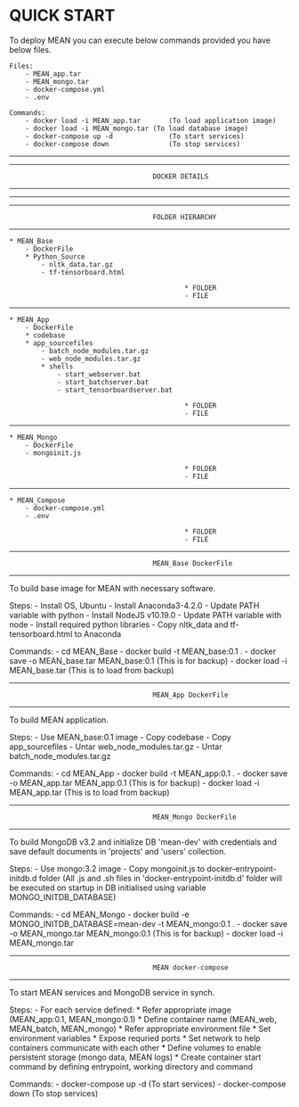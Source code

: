 # QUICK START


To deploy MEAN you can execute below commands provided you have below files.

	Files:
		- MEAN_app.tar
		- MEAN_mongo.tar
		- docker-compose.yml
		- .env
	
	Commands:
		- docker load -i MEAN_app.tar		(To load application image)
		- docker load -i MEAN_mongo.tar	(To load database image)
		- docker-compose up -d 				(To start services)
		- docker-compose down				(To stop services)

**************************************************************************************************
--------------------------------------------------------------------------------------------------
										DOCKER DETAILS
--------------------------------------------------------------------------------------------------
**************************************************************************************************

--------------------------------------------------------------------------------------------------
										FOLDER HIERARCHY
--------------------------------------------------------------------------------------------------

	* MEAN_Base
		- DockerFile
		* Python_Source
			- nltk_data.tar.gz
			- tf-tensorboard.html
			
												* FOLDER
												- FILE
								
**************************************************************************************************

	* MEAN_App
		- DockerFile
		* codebase
		* app_sourcefiles
			- batch_node_modules.tar.gz
			- web_node_modules.tar.gz
			* shells
				- start_webserver.bat 
				- start_batchserver.bat
				- start_tensorboardserver.bat 
				
												* FOLDER
												- FILE

**************************************************************************************************

	* MEAN_Mongo
		- DockerFile
		- mongoinit.js

												* FOLDER
												- FILE
												
**************************************************************************************************

	* MEAN_Compose
		- docker-compose.yml
		- .env
		
												* FOLDER
												- FILE

--------------------------------------------------------------------------------------------------
										MEAN_Base DockerFile
--------------------------------------------------------------------------------------------------

To build base image for MEAN with necessary software.

Steps:
	- Install OS, Ubuntu
	- Install Anaconda3-4.2.0
	- Update PATH variable with python
	- Install NodeJS v10.19.0
	- Update PATH variable with node
	- Install required python libraries
	- Copy nltk_data and tf-tensorboard.html to Anaconda 

Commands:
	- cd MEAN_Base
	- docker build -t MEAN_base:0.1 . 
	- docker save -o MEAN_base.tar MEAN_base:0.1    (This is for backup)
	- docker load -i MEAN_base.tar					(This is to load from backup)

--------------------------------------------------------------------------------------------------
										MEAN_App DockerFile
--------------------------------------------------------------------------------------------------

To build MEAN application.

Steps: 
	- Use MEAN_base:0.1 image
	- Copy codebase 
	- Copy app_sourcefiles
	- Untar web_node_modules.tar.gz
	- Untar batch_node_modules.tar.gz
	
Commands:
	- cd MEAN_App
	- docker build -t MEAN_app:0.1 .
	- docker save -o MEAN_app.tar MEAN_app:0.1	(This is for backup)
	- docker load -i MEAN_app.tar					(This is to load from backup)

--------------------------------------------------------------------------------------------------
										MEAN_Mongo DockerFile
--------------------------------------------------------------------------------------------------

To build MongoDB v3.2 and initialize DB 'mean-dev' with credentials and save default documents in 'projects' and 'users' collection.

Steps:
	- Use mongo:3.2 image
	- Copy mongoinit.js to docker-entrypoint-initdb.d folder 
		(All .js and .sh files in 'docker-entrypoint-initdb.d' folder will be executed on startup in DB initialised using variable MONGO_INITDB_DATABASE)

Commands:
	- cd MEAN_Mongo
	- docker build -e MONGO_INITDB_DATABASE=mean-dev -t MEAN_mongo:0.1 .
	- docker save -o MEAN_mongo.tar MEAN_mongo:0.1	(This is for backup)
	- docker load -i MEAN_mongo.tar 
	
--------------------------------------------------------------------------------------------------
										MEAN docker-compose
--------------------------------------------------------------------------------------------------

To start MEAN services and MongoDB service in synch.

Steps:
	- For each service defined:
		* Refer appropriate image (MEAN_app:0.1, MEAN_mongo:0.1)
		* Define container name (MEAN_web, MEAN_batch, MEAN_mongo)
		* Refer appropriate environment file
		* Set environment variables
		* Expose requried ports
		* Set network to help containers communicate with each other
		* Define volumes to enable persistent storage (mongo data, MEAN logs)
		* Create container start command by defining entrypoint, working directory and command

Commands:
	- docker-compose up -d	(To start services)
	- docker-compose down	(To stop services)
	

		
